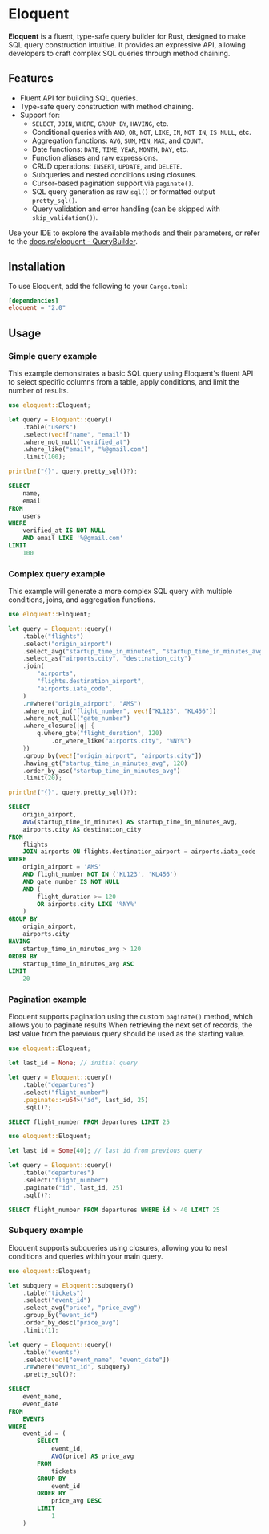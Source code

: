 # Eloquent

**Eloquent** is a fluent, type-safe query builder for Rust, designed to make SQL query construction intuitive. It provides an expressive API, allowing developers to craft complex SQL queries through method chaining.

## Features

- Fluent API for building SQL queries.
- Type-safe query construction with method chaining.
- Support for:
  - `SELECT`, `JOIN`, `WHERE`, `GROUP BY`, `HAVING`, etc.
  - Conditional queries with `AND`, `OR`, `NOT`, `LIKE`, `IN`, `NOT IN`, `IS NULL`, etc.
  - Aggregation functions: `AVG`, `SUM`, `MIN`, `MAX`, and `COUNT`.
  - Date functions: `DATE`, `TIME`, `YEAR`, `MONTH`, `DAY`, etc.
  - Function aliases and raw expressions.
  - CRUD operations: `INSERT`, `UPDATE`, and `DELETE`.
  - Subqueries and nested conditions using closures.
  - Cursor-based pagination support via `paginate()`.
  - SQL query generation as raw `sql()` or formatted output `pretty_sql()`.
  - Query validation and error handling (can be skipped with `skip_validation()`).

Use your IDE to explore the available methods and their parameters, or refer to the [docs.rs/eloquent - QueryBuilder](https://docs.rs/eloquent/latest/eloquent/struct.QueryBuilder.html).

## Installation

To use Eloquent, add the following to your `Cargo.toml`:

```toml
[dependencies]
eloquent = "2.0"
```

## Usage

### Simple query example

This example demonstrates a basic SQL query using Eloquent's fluent API to select specific columns from a table, apply conditions, and limit the number of results.

```rust
use eloquent::Eloquent;

let query = Eloquent::query()
    .table("users")
    .select(vec!["name", "email"])
    .where_not_null("verified_at")
    .where_like("email", "%@gmail.com")
    .limit(100);

println!("{}", query.pretty_sql()?);
```

```sql
SELECT
    name,
    email
FROM
    users
WHERE
    verified_at IS NOT NULL
    AND email LIKE '%@gmail.com'
LIMIT
    100
```

### Complex query example

This example will generate a more complex SQL query with multiple conditions, joins, and aggregation functions.

```rust
use eloquent::Eloquent;

let query = Eloquent::query()
    .table("flights")
    .select("origin_airport")
    .select_avg("startup_time_in_minutes", "startup_time_in_minutes_avg")
    .select_as("airports.city", "destination_city")
    .join(
        "airports",
        "flights.destination_airport",
        "airports.iata_code",
    )
    .r#where("origin_airport", "AMS")
    .where_not_in("flight_number", vec!["KL123", "KL456"])
    .where_not_null("gate_number")
    .where_closure(|q| {
        q.where_gte("flight_duration", 120)
            .or_where_like("airports.city", "%NY%")
    })
    .group_by(vec!["origin_airport", "airports.city"])
    .having_gt("startup_time_in_minutes_avg", 120)
    .order_by_asc("startup_time_in_minutes_avg")
    .limit(20);

println!("{}", query.pretty_sql()?);
```

```sql
SELECT
    origin_airport,
    AVG(startup_time_in_minutes) AS startup_time_in_minutes_avg,
    airports.city AS destination_city
FROM
    flights
    JOIN airports ON flights.destination_airport = airports.iata_code
WHERE
    origin_airport = 'AMS'
    AND flight_number NOT IN ('KL123', 'KL456')
    AND gate_number IS NOT NULL
    AND (
        flight_duration >= 120
        OR airports.city LIKE '%NY%'
    )
GROUP BY
    origin_airport,
    airports.city
HAVING
    startup_time_in_minutes_avg > 120
ORDER BY
    startup_time_in_minutes_avg ASC
LIMIT
    20
```

### Pagination example

Eloquent supports pagination using the custom `paginate()` method, which allows you to paginate results When retrieving the next set of records, the last value from the previous query should be used as the starting value.

```rust
use eloquent::Eloquent;

let last_id = None; // initial query

let query = Eloquent::query()
    .table("departures")
    .select("flight_number")
    .paginate::<u64>("id", last_id, 25)
    .sql()?;
```

```sql
SELECT flight_number FROM departures LIMIT 25
```

```rust
use eloquent::Eloquent;

let last_id = Some(40); // last id from previous query

let query = Eloquent::query()
    .table("departures")
    .select("flight_number")
    .paginate("id", last_id, 25)
    .sql()?;
```

```sql
SELECT flight_number FROM departures WHERE id > 40 LIMIT 25
```

### Subquery example

Eloquent supports subqueries using closures, allowing you to nest conditions and queries within your main query.

```rust
use eloquent::Eloquent;

let subquery = Eloquent::subquery()
    .table("tickets")
    .select("event_id")
    .select_avg("price", "price_avg")
    .group_by("event_id")
    .order_by_desc("price_avg")
    .limit(1);

let query = Eloquent::query()
    .table("events")
    .select(vec!["event_name", "event_date"])
    .r#where("event_id", subquery)
    .pretty_sql()?;
```

```sql
SELECT
    event_name,
    event_date
FROM
    EVENTS
WHERE
    event_id = (
        SELECT
            event_id,
            AVG(price) AS price_avg
        FROM
            tickets
        GROUP BY
            event_id
        ORDER BY
            price_avg DESC
        LIMIT
            1
    )
```
